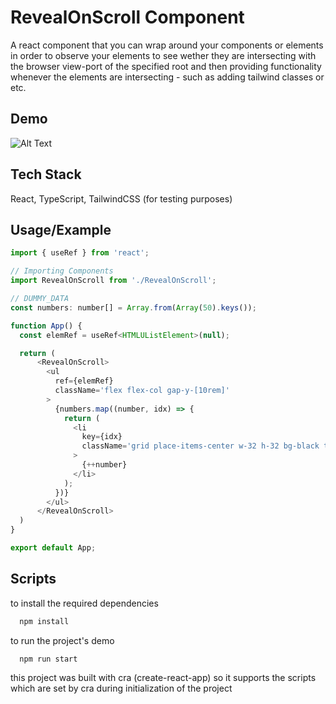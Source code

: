 # RevealOnScroll Component
A react component that you can wrap around your components or elements
in order to observe your elements to see wether they are intersecting with
the browser view-port of the specified root and then providing functionality
whenever the elements are intersecting - such as adding tailwind classes or etc.

## Demo

![Alt Text](https://media.giphy.com/media/dHdtd9s0wkJzelxUxo/giphy.gif)
## Tech Stack

React, TypeScript, TailwindCSS (for testing purposes)


## Usage/Example

```javascript
import { useRef } from 'react';

// Importing Components
import RevealOnScroll from './RevealOnScroll';

// DUMMY_DATA
const numbers: number[] = Array.from(Array(50).keys());

function App() {
  const elemRef = useRef<HTMLUListElement>(null);

  return (
      <RevealOnScroll>
        <ul
          ref={elemRef}
          className='flex flex-col gap-y-[10rem]'
        >
          {numbers.map((number, idx) => {
            return (
              <li
                key={idx}
                className='grid place-items-center w-32 h-32 bg-black text-gray-200 transition-all duration-[3s]'
              >
                {++number}
              </li>
            );
          })}
        </ul>
      </RevealOnScroll>
  )
}

export default App;
```


## Scripts

to install the required dependencies

```bash
  npm install
```

to run the project's demo

```bash
  npm run start
```

this project was built with cra (create-react-app) so it supports the scripts
which are set by cra during initialization of the project